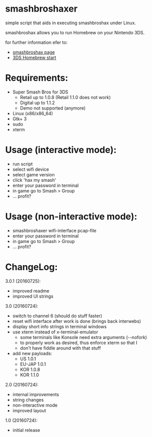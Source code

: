 smashbroshaxer
================

simple script that aids in executing smashbroshax under Linux.

smashbroshax allows you to run Homebrew on your Nintendo 3DS.

for further information efer to:
* [smashbroshax page](https://github.com/yellows8/3ds_smashbroshax)
* [3DS Homebrew start](https://smealum.github.io/3ds/)

Requirements:
================
* Super Smash Bros for 3DS
  * Retail up to 1.0.8 (Retail 1.1.0 does not work)
  * Digital up to 1.1.2
  * Demo not supported (anymore)
* Linux (x86/x86_64)
* Gtk+ 3
* sudo
* xterm

Usage (interactive mode):
================
* run script
* select wifi device
* select game version
* click 'hax my smash'
* enter your password in terminal
* in game go to Smash > Group
* ... profit?

Usage (non-interactive mode):
================
* smashbroshaxer wifi-interface pcap-file
* enter your password in terminal
* in game go to Smash > Group
* ... profit?

ChangeLog:
================

3.0.1 (20160725):
* improved readme
* improved UI strings

3.0 (20160724):
* switch to channel 6 (should do stuff faster)
* reset wifi interface after work is done (brings back interwebs)
* display short info strings in terminal windows
* use xterm instead of x-terminal-emulator
  * some terminals like Konsole need extra arguments (--nofork)
  * to properly work as desired, thus enforce xterm so that I
  * don't have fiddle around with that stuff
* add new payloads:
  * US 1.0.1
  * EU-JAP 1.0.1
  * KOR 1.0.8
  * KOR 1.1.0

2.0 (20160724):
* internal improvements
* string changes
* non-interactive mode
* improved layout

1.0 (20160724):
* initial release
